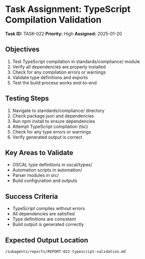 # Task Assignment: TypeScript Compilation Validation

**Task ID:** TASK-022
**Priority:** High
**Assigned:** 2025-01-20

## Objectives
1. Test TypeScript compilation in standards/compliance/ module
2. Verify all dependencies are properly installed
3. Check for any compilation errors or warnings
4. Validate type definitions and exports
5. Test the build process works end-to-end

## Testing Steps
1. Navigate to standards/compliance/ directory
2. Check package.json and dependencies
3. Run npm install to ensure dependencies
4. Attempt TypeScript compilation (tsc)
5. Check for any type errors or warnings
6. Verify generated output is correct

## Key Areas to Validate
- OSCAL type definitions in oscal/types/
- Automation scripts in automation/
- Parser modules in src/
- Build configuration and outputs

## Success Criteria
- TypeScript compiles without errors
- All dependencies are satisfied
- Type definitions are consistent
- Build output is generated correctly

## Expected Output Location
`/subagents/reports/REPORT-022-typescript-validation.md`